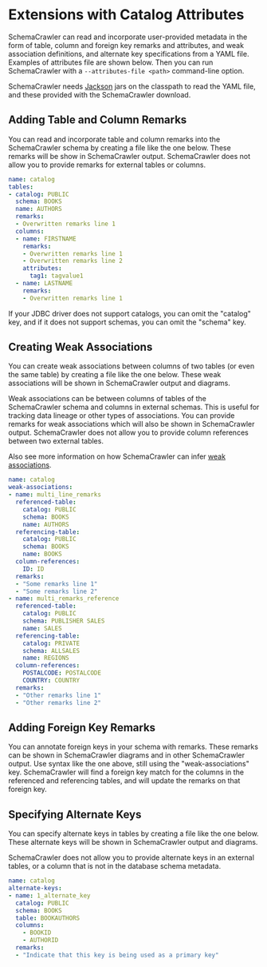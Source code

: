 # Extensions with Catalog Attributes

SchemaCrawler can read and incorporate user-provided metadata in the form of table, column 
and foreign key remarks and attributes, and weak association definitions, and alternate key 
specifications from a YAML file. 
Examples of attributes file are shown below. Then you can run SchemaCrawler with a
`--attributes-file <path>` command-line option. 

SchemaCrawler needs [Jackson](https://github.com/FasterXML/jackson) jars on the classpath to read 
the YAML file, and these provided with the SchemaCrawler download.


## Adding Table and Column Remarks

You can read and incorporate table and column remarks into the SchemaCrawler schema
by creating a file like the one below. These remarks will be show in SchemaCrawler output.
SchemaCrawler does not allow you to provide remarks for external tables or columns.

```yaml
name: catalog
tables:
- catalog: PUBLIC
  schema: BOOKS
  name: AUTHORS
  remarks:
  - Overwritten remarks line 1
  columns:
  - name: FIRSTNAME
    remarks:
    - Overwritten remarks line 1
    - Overwritten remarks line 2
    attributes:
      tag1: tagvalue1
  - name: LASTNAME
    remarks:
    - Overwritten remarks line 1
```

If your JDBC driver does not support catalogs, you can omit the "catalog" key, and if it
does not support schemas, you can omit the "schema" key.

## Creating Weak Associations

You can create weak associations between columns of two tables (or even the same table)
by creating a file like the one below. These weak associations will be shown in 
SchemaCrawler output and diagrams.

Weak associations can be between columns of tables of the SchemaCrawler schema and columns
in external schemas. This is useful for tracking data lineage or other types of associations.
You can provide remarks for weak associations which will also be shown in SchemaCrawler output.
SchemaCrawler does not allow you to provide column references between two external tables.

Also see more information on how SchemaCrawler can infer [weak associations](weak-associations.html).

```yaml
name: catalog
weak-associations:
- name: multi_line_remarks
  referenced-table:
    catalog: PUBLIC
    schema: BOOKS
    name: AUTHORS
  referencing-table:
    catalog: PUBLIC
    schema: BOOKS
    name: BOOKS
  column-references:
    ID: ID
  remarks:
  - "Some remarks line 1"
  - "Some remarks line 2"
- name: multi_remarks_reference
  referenced-table:
    catalog: PUBLIC
    schema: PUBLISHER SALES
    name: SALES
  referencing-table:
    catalog: PRIVATE
    schema: ALLSALES
    name: REGIONS
  column-references:
    POSTALCODE: POSTALCODE
    COUNTRY: COUNTRY
  remarks:
  - "Other remarks line 1"
  - "Other remarks line 2"
```

## Adding Foreign Key Remarks

You can annotate foreign keys in your schema with remarks. These remarks can be shown
in SchemaCrawler diagrams and in other SchemaCrawler output. Use syntax like the one above,
still using the "weak-associations" key. SchemaCrawler will find a foreign key match for 
the columns in the referenced and referencing tables, and will update the remarks on that
foreign key.

## Specifying Alternate Keys

You can specify alternate keys in tables by creating a file like the one below. These 
alternate keys will be shown in SchemaCrawler output and diagrams.

SchemaCrawler does not allow you to provide alternate keys in an external tables,
or a column that is not in the database schema metadata.

```yaml
name: catalog
alternate-keys:
- name: 1_alternate_key
  catalog: PUBLIC
  schema: BOOKS
  table: BOOKAUTHORS
  columns:
    - BOOKID
    - AUTHORID
  remarks:
  - "Indicate that this key is being used as a primary key"
```
